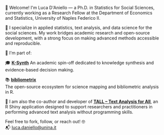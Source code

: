 👋 Welcome!
I'm Luca D'Aniello — a Ph.D. in Statistics for Social Sciences, currently working as a Research Fellow at the Department of Economics and Statistics, University of Naples Federico II.

🔬 I specialize in applied statistics, text analysis, and data science for the social sciences. My work bridges academic research and open-source development, with a strong focus on making advanced methods accessible and reproducible.

👥 I'm part of:

🎓 [**K-Synth**](https://www.bibliometrix.org/home/index.php/about-us-2/k-synth-team)
An academic spin-off dedicated to knowledge synthesis and evidence-based decision making.

📚 [**bibliometrix**](https://www.bibliometrix.org)  
The open-source ecosystem for science mapping and bibliometric analysis in R.

🚀 I am also the co-author and developer of [**TALL – Text Analysis for All**](https://www.tall-app.com), an R Shiny application designed to support researchers and practitioners in performing advanced text analysis without programming skills.

Feel free to fork, follow, or reach out! 🤓  
📬 [luca.daniello@unina.it](mailto:luca.daniello@unina.it)

<!---
lucadaniello/lucadaniello is a ✨ special ✨ repository because its `README.md` (this file) appears on your GitHub profile.
You can click the Preview link to take a look at your changes.
--->
